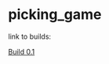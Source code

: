 # picking_game

link to builds:

[Build 0.1](https://github.com/ARAMODODRAGON/picking_game/raw/master/Builds/Pick_And_Throw__BUILD__0_1.zip)
